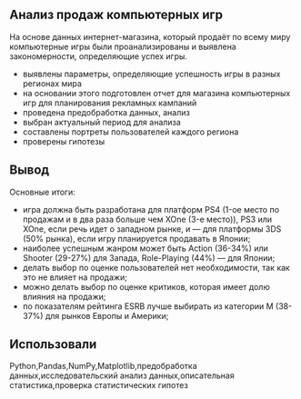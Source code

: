 ## Анализ продаж компьютерных игр
На основе данных интернет-магазина, который продаёт по всему миру компьютерные игры были проанализированы и выявлена закономерности, определяющие успех игры.
- выявлены параметры, определяющие успешность игры в разных регионах мира
- на основании этого подготовлен отчет для магазина компьютерных игр для планирования рекламных кампаний
- проведена предобработка данных, анализ
- выбран актуальный период для анализа
- составлены портреты пользователей каждого региона
- проверены гипотезы
## Вывод
Основные итоги:

- игра должна быть разработана для платформ PS4 (1-ое место по продажам и в два раза больше чем XOne (3-е место)), PS3 или XOne, если речь идет о западном рынке, и — для платформы 3DS (50% рынка), если игру планируется продавать в Японии;
- наиболее успешным жанром может быть Action (36-34%) или Shooter (29-27%) для Запада, Role-Playing (44%) — для Японии;
- делать выбор по оценке пользователей нет необходимости, так как это не влияет на продажи;
- можно делать выбор по оценке критиков, которая имеет долю влияния на продажи;
- по показателям рейтинга ESRB лучше выбирать из категории M (38-37%) для рынков Европы и Америки;
## Использовали

Python,Pandas,NumPy,Matplotlib,предобработка данных,исследовательский анализ данных,описательная статистика,проверка статистических гипотез
